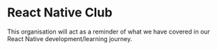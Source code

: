 # React Native Club 

This organisation will act as a reminder of what we have covered in our React Native development/learning journey.
